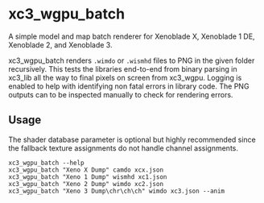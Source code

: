 # xc3_wgpu_batch
A simple model and map batch renderer for Xenoblade X, Xenoblade 1 DE, Xenoblade 2, and Xenoblade 3.

xc3_wgpu_batch renders `.wimdo` or `.wismhd` files to PNG in the given folder recursively.
This tests the libraries end-to-end from binary parsing in xc3_lib all the way to final pixels on screen from xc3_wgpu.
Logging is enabled to help with identifying non fatal errors in library code.
The PNG outputs can to be inspected manually to check for rendering errors.

## Usage
The shader database parameter is optional but highly recommended since the fallback texture assignments do not handle channel assignments.

`xc3_wgpu_batch --help`  
`xc3_wgpu_batch "Xeno X Dump" camdo xcx.json`  
`xc3_wgpu_batch "Xeno 1 Dump" wismhd xc1.json`  
`xc3_wgpu_batch "Xeno 2 Dump" wimdo xc2.json`  
`xc3_wgpu_batch "Xeno 3 Dump\chr\ch\ch" wimdo xc3.json --anim`  
